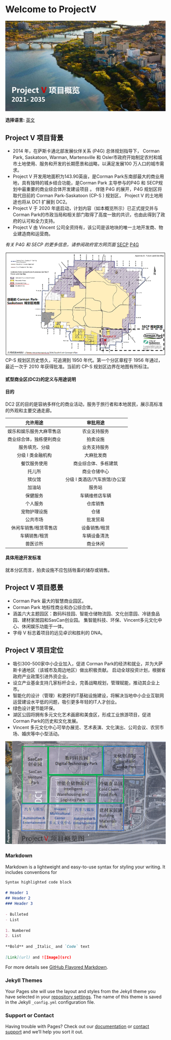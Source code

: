 # Welcome to ProjectV 

![Header](/docs/assets/V1C.PNG)

**选择语言:** [英文](https://taishanwei.github.io/ProjectVE/) 

## Project V 项目背景

- 2014 年，在萨斯卡通北部发展伙伴关系 (P4G) 总体规划指导下， Corman Park, Saskatoon, Warman, Martensville 和 Osler市政府开始制定农村和城市土地使用、服务和开发的长期愿景和战略，以满足发展100 万人口的城市需求。
- Project V 开发用地面积为143.90英亩，是Corman Park东南部最大的商业用地，具有独特的城乡结合功能，是Corman Park 主导参与的P4G 和 SECP规划中最重要的商业综合体开发建设项目 。 伴随 P4G 的展开，P4G 规划区将取代目前的 Corman Park-Saskatoon (CP-S ) 规划区， Project V 的土地用途也将从 DC1 扩展到 DC2。
- Project V 于 2020 年底启动，计划内容（如本概览所示）已正式提交并与 Corman Park的市政当局和相关部门取得了高度一致的共识，也由此得到了政府的认可和全力支持。
- Project V 由 Vincent 公司全资持有，该公司是该地块的唯一土地开发商、物业建造商和运营商。

_有关 P4G 和 SECP 的更多信息，请参阅政府官方网页面_ 
[SECP](https://www.rmcormanpark.ca/306/South-East-Concept-Plan)
[P4G](https://partnershipforgrowth.ca/about)

![Map](/docs/assets/1C.PNG)
  CP-S 规划区历史悠久，可追溯到 1950 年代。第一个分区章程于 1956 年通过，最近一次于 2010 年获得批准。当前的 CP-S 规划区边界在地图有所标注。

#### 贰型商业区(DC2)的定义与用途说明
#### 目的
DC2 区的目的是容纳多样化的商业活动，服务于旅行者和本地居民，展示高标准的外观和主要交通走廊。

允许用途 | 审批用途
:-------: | :-------:
娱乐和娱乐服务大麻零售店 | 农业支持服务
商业综合体，独栋便利商业 | 拍卖设施
服务填充、分级 | 业务支持服务
分级 I 类金融机构 | 大麻批发商
餐饮服务使用 | 商业综合体、多栋建筑
托儿所 | 商业仓储中心
殡仪馆 | 分级 I 类酒店/汽车旅馆/办公室
加油站 | 服务站
保健服务 | 车辆维修店车辆
个人服务 | 仓库销售
宠物护理设施 | 仓储
公共市场 | 批发贸易
休闲车销售/租赁零售店 | 设备销售/租赁
车辆销售/租赁 | 车辆设备清洗
兽医诊所 | 商业休闲

#### 具体用途开发标准
就本分区而言，拍卖设施不应包括牲畜的储存或销售。

## Project V 项目愿景

- Corman Park 最大的智慧商业园区。
- Corman Park 地标性商业和办公综合体。
- 涵盖六大主题园区：数码科技园、智能仓储物流园、文化创意园、冷链食品园、建材家居园和SasCan创业园。 集智能科技、环保、Vincent多元文化中心、休闲娱乐功能于一体。
- 字母 V 标志着项目的远见卓识和胜利的 DNA。

## Project V 项目定位

- 吸引300-500家中小企业加入，促进 Corman Park的经济和就业，并为大萨斯卡通地区（该城市及周边地区）做出积极贡献。
启动全球投资计划，根据省政府产业政策引进外资企业。
- 设立产业基金支持几家标杆企业，完善战略规划，管理赋能，推动其企业上市。
- 智能化的设计（管理）和更好的IT基础设施建设，将解决当地中小企业互联网运营建设水平低的问题，吸引更多年轻的IT人才创业。
- 绿色设计更节能环保。
- 湖区公园将拥有多元文化艺术画廊和美食区，形成工业旅游项目，促进Corman Park的历史和文化发展。
- Vincent 多元文化中心可举办展览、艺术表演、文化演出、公司会议、农贸市场、婚庆等中小型活动。

![Map2](/docs/assets/V2C.PNG)




### Markdown

Markdown is a lightweight and easy-to-use syntax for styling your writing. It includes conventions for

```markdown
Syntax highlighted code block

# Header 1
## Header 2
### Header 3

- Bulleted
- List

1. Numbered
2. List

**Bold** and _Italic_ and `Code` text

[Link](url) and ![Image](src)
```

For more details see [GitHub Flavored Markdown](https://guides.github.com/features/mastering-markdown/).

### Jekyll Themes

Your Pages site will use the layout and styles from the Jekyll theme you have selected in your [repository settings](https://github.com/Taishanwei/ProjectV/settings/pages). The name of this theme is saved in the Jekyll `_config.yml` configuration file.

### Support or Contact

Having trouble with Pages? Check out our [documentation](https://docs.github.com/categories/github-pages-basics/) or [contact support](https://support.github.com/contact) and we’ll help you sort it out.
